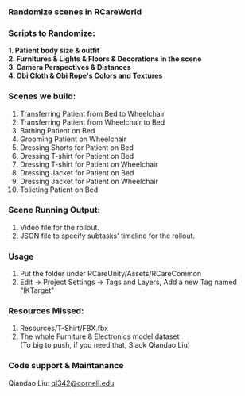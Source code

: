 ### Randomize scenes in RCareWorld
### Scripts to Randomize:
**1. Patient body size & outfit**  
**2. Furnitures & Lights & Floors & Decorations in the scene**  
**3. Camera Perspectives & Distances**  
**4. Obi Cloth & Obi Rope's Colors and Textures**  

### Scenes we build:
1. Transferring Patient from Bed to Wheelchair  
2. Transferring Patient from Wheelchair to Bed  
3. Bathing Patient on Bed  
4. Grooming Patient on Wheelchair  
5. Dressing Shorts for Patient on Bed  
6. Dressing T-shirt for Patient on Bed  
7. Dressing T-shirt for Patient on Wheelchair  
8. Dressing Jacket for Patient on Bed  
9. Dressing Jacket for Patient on Wheelchair  
10. Tolieting Patient on Bed  

### Scene Running Output:
1. Video file for the rollout.  
2. JSON file to specify subtasks' timeline for the rollout.  

### Usage
1. Put the folder under RCareUnity/Assets/RCareCommon  
2. Edit → Project Settings → Tags and Layers, Add a new Tag named "IKTarget"  

### Resources Missed: 
1. Resources/T-Shirt/FBX.fbx  
2. The whole Furniture & Electronics model dataset  
(To big to push, if you need that, Slack Qiandao Liu)  

### Code support & Maintanance
Qiandao Liu: ql342@cornell.edu
